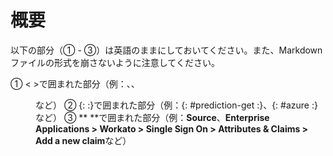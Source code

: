 # 概要

以下の部分（① - ③）は英語のままにしておいてください。また、Markdownファイルの形式を崩さないように注意してください。

① < >で囲まれた部分（例：<step>、</step>、<dd>など）
② {: :}で囲まれた部分（例：{: #prediction-get :}、{: #azure :}など）
③ ** **で囲まれた部分（例：**Source**、**Enterprise Applications > Workato > Single Sign On > Attributes & Claims > Add a new claim**など）